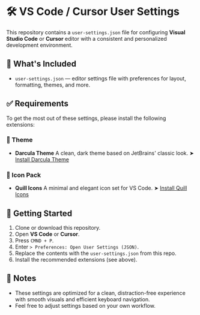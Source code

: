 # 🛠 VS Code / Cursor User Settings

This repository contains a `user-settings.json` file for configuring **Visual Studio Code** or **Cursor** editor with a consistent and personalized development environment.

## 📂 What's Included

* `user-settings.json` — editor settings file with preferences for layout, formatting, themes, and more.

## ✅ Requirements

To get the most out of these settings, please install the following extensions:

### 🎨 Theme

* **Darcula Theme**
  A clean, dark theme based on JetBrains' classic look.
  ➤ [Install Darcula Theme](https://marketplace.visualstudio.com/items?itemName=rokoroku.vscode-theme-darcula)

### 🧩 Icon Pack

* **Quill Icons**
  A minimal and elegant icon set for VS Code.
  ➤ [Install Quill Icons](https://marketplace.visualstudio.com/items?itemName=cdonohue.quill-icons)

## 🚀 Getting Started

1. Clone or download this repository.
2. Open **VS Code** or **Cursor**.
3. Press ` CMND + P `.
4. Enter ` > Preferences: Open User Settings (JSON) `.
5. Replace the contents with the `user-settings.json` from this repo.
6. Install the recommended extensions (see above).

## 📝 Notes

* These settings are optimized for a clean, distraction-free experience with smooth visuals and efficient keyboard navigation.
* Feel free to adjust settings based on your own workflow.

